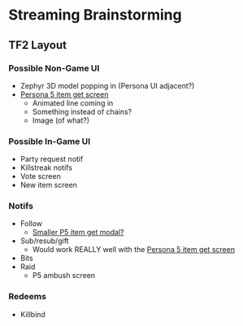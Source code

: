 # Streaming Brainstorming

## TF2 Layout

### Possible Non-Game UI

- Zephyr 3D model popping in (Persona UI adjacent?)
- [Persona 5 item get screen](https://www.gameuidatabase.com/uploads/Persona504202020-043344.jpg)
  - Animated line coming in
  - Something instead of chains?
  - Image (of what?)

### Possible In-Game UI

- Party request notif
- Killstreak notifs
- Vote screen
- New item screen

### Notifs

- Follow
  - [Smaller P5 item get modal?](https://www.gameuidatabase.com/uploads/Persona-511142020-081939-28180.jpg)
- Sub/resub/gift
  - Would work REALLY well with the [Persona 5 item get screen](https://www.gameuidatabase.com/uploads/Persona504202020-043344.jpg)
- Bits
- Raid
  - P5 ambush screen

### Redeems

- Killbind
